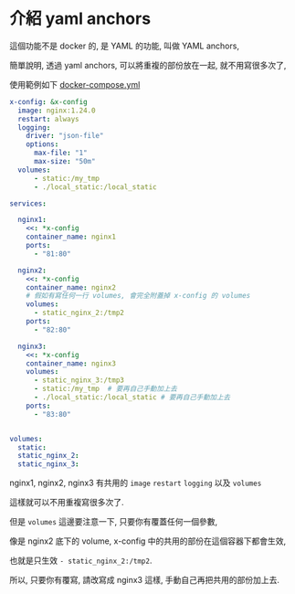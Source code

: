 # 介紹 yaml anchors

這個功能不是 docker 的, 是 YAML 的功能, 叫做 YAML anchors,

簡單說明, 透過 yaml anchors, 可以將重複的部份放在一起, 就不用寫很多次了,

使用範例如下 [docker-compose.yml](docker-compose.yml)

```yml
x-config: &x-config
  image: nginx:1.24.0
  restart: always
  logging:
    driver: "json-file"
    options:
      max-file: "1"
      max-size: "50m"
  volumes:
      - static:/my_tmp
      - ./local_static:/local_static

services:

  nginx1:
    <<: *x-config
    container_name: nginx1
    ports:
      - "81:80"

  nginx2:
    <<: *x-config
    container_name: nginx2
    # 假如有寫任何一行 volumes, 會完全附蓋掉 x-config 的 volumes
    volumes:
      - static_nginx_2:/tmp2
    ports:
      - "82:80"

  nginx3:
    <<: *x-config
    container_name: nginx3
    volumes:
      - static_nginx_3:/tmp3
      - static:/my_tmp  # 要再自己手動加上去
      - ./local_static:/local_static # 要再自己手動加上去
    ports:
      - "83:80"


volumes:
  static:
  static_nginx_2:
  static_nginx_3:
```

nginx1, nginx2, nginx3 有共用的 `image` `restart` `logging` 以及 `volumes`

這樣就可以不用重複寫很多次了.

但是 `volumes` 這邊要注意一下, 只要你有覆蓋任何一個參數,

像是 nginx2 底下的 volume, x-config 中的共用的部份在這個容器下都會生效,

也就是只生效 `- static_nginx_2:/tmp2`.

所以, 只要你有覆寫, 請改寫成 nginx3 這樣, 手動自己再把共用的部份加上去.
